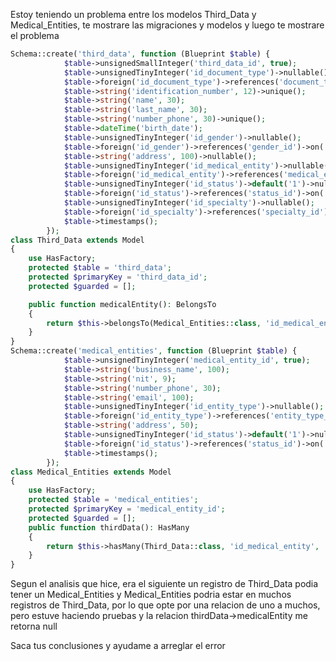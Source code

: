 Estoy teniendo un problema entre los modelos Third_Data y Medical_Entities, te mostrare las migraciones y modelos y luego te mostrare el problema
```php
Schema::create('third_data', function (Blueprint $table) {
            $table->unsignedSmallInteger('third_data_id', true);
            $table->unsignedTinyInteger('id_document_type')->nullable();
            $table->foreign('id_document_type')->references('document_type_id')->on('document_types')->onDelete('set null');
            $table->string('identification_number', 12)->unique();
            $table->string('name', 30);
            $table->string('last_name', 30);
            $table->string('number_phone', 30)->unique();
            $table->dateTime('birth_date');
            $table->unsignedTinyInteger('id_gender')->nullable();
            $table->foreign('id_gender')->references('gender_id')->on('genders')->onDelete('set null');
            $table->string('address', 100)->nullable();
            $table->unsignedTinyInteger('id_medical_entity')->nullable();
            $table->foreign('id_medical_entity')->references('medical_entity_id')->on('medical_entities')->onDelete('set null');
            $table->unsignedTinyInteger('id_status')->default('1')->nullable();
            $table->foreign('id_status')->references('status_id')->on('statuses')->onDelete('set null');
            $table->unsignedTinyInteger('id_specialty')->nullable();
            $table->foreign('id_specialty')->references('specialty_id')->on('specialties')->onDelete('set null');
            $table->timestamps();
        });
class Third_Data extends Model
{
    use HasFactory;
    protected $table = 'third_data';
    protected $primaryKey = 'third_data_id';
    protected $guarded = [];

    public function medicalEntity(): BelongsTo
    {
        return $this->belongsTo(Medical_Entities::class, 'id_medical_entity', 'medical_entity_id');
    }
}
Schema::create('medical_entities', function (Blueprint $table) {
            $table->unsignedTinyInteger('medical_entity_id', true);
            $table->string('business_name', 100);
            $table->string('nit', 9);
            $table->string('number_phone', 30);
            $table->string('email', 100);
            $table->unsignedTinyInteger('id_entity_type')->nullable();
            $table->foreign('id_entity_type')->references('entity_type_id')->on('entity_types')->onDelete('set null');
            $table->string('address', 50);
            $table->unsignedTinyInteger('id_status')->default('1')->nullable();
            $table->foreign('id_status')->references('status_id')->on('statuses')->onDelete('set null');
            $table->timestamps();
        });
class Medical_Entities extends Model
{
    use HasFactory;
    protected $table = 'medical_entities';
    protected $primaryKey = 'medical_entity_id';
    protected $guarded = [];
    public function thirdData(): HasMany
    {
        return $this->hasMany(Third_Data::class, 'id_medical_entity', 'medical_entity_id');
    }
}
```

Segun el analisis que hice, era el siguiente un registro de Third_Data podia tener un Medical_Entities y Medical_Entities podria estar en muchos registros de Third_Data, por lo que opte por una relacion de uno a muchos, pero estuve haciendo pruebas y la relacion thirdData->medicalEntity me retorna null

Saca tus conclusiones y ayudame a arreglar el error
